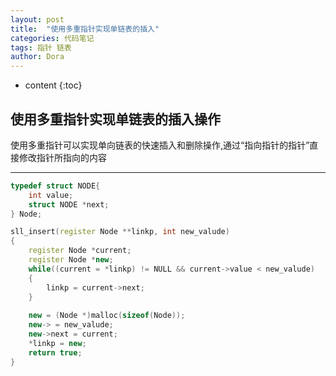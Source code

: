 ```yaml
---
layout: post
title:  "使用多重指针实现单链表的插入"
categories: 代码笔记
tags: 指针 链表 
author: Dora
---
```


* content
{:toc}
## 使用多重指针实现单链表的插入操作
使用多重指针可以实现单向链表的快速插入和删除操作,通过“指向指针的指针”直接修改指针所指向的内容

-----------------------------------------------------------------------------









```cpp
typedef struct NODE{
	int value;
	struct NODE *next;
} Node;

sll_insert(register Node **linkp, int new_valude)
{
	register Node *current;
	register Node *new;
	while((current = *linkp) != NULL && current->value < new_valude)
	{
		linkp = current->next;
	}
	
	new = (Node *)malloc(sizeof(Node));
	new-> = new_valude;
	new->next = current;
	*linkp = new;
	return true;
}
```
